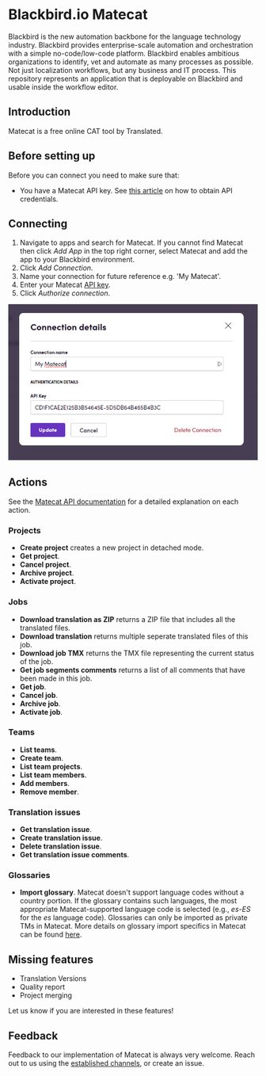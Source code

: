 # Blackbird.io Matecat

Blackbird is the new automation backbone for the language technology industry. Blackbird provides enterprise-scale automation and orchestration with a simple no-code/low-code platform. Blackbird enables ambitious organizations to identify, vet and automate as many processes as possible. Not just localization workflows, but any business and IT process. This repository represents an application that is deployable on Blackbird and usable inside the workflow editor.

## Introduction

<!-- begin docs -->

Matecat is a free online CAT tool by Translated.

## Before setting up

Before you can connect you need to make sure that:

- You have a Matecat API key. See [this article](https://guides.matecat.com/obtaining-api-credentials) on how to obtain API credentials.

## Connecting

1. Navigate to apps and search for Matecat. If you cannot find Matecat then click _Add App_ in the top right corner, select Matecat and add the app to your Blackbird environment.
2. Click _Add Connection_.
3. Name your connection for future reference e.g. 'My Matecat'.
4. Enter your Matecat [API key](https://guides.matecat.com/obtaining-api-credentials).
5. Click _Authorize connection_.

![connecting](image/README/1693310380983.png)

## Actions

See the [Matecat API documentation](https://www.matecat.com/api/docs#/) for a detailed explanation on each action.

### Projects

- **Create project** creates a new project in detached mode.
- **Get project**.
- **Cancel project**.
- **Archive project**.
- **Activate project**.

### Jobs

- **Download translation as ZIP** returns a ZIP file that includes all the translated files.
- **Download translation** returns multiple seperate translated files of this job.
- **Download job TMX** returns the TMX file representing the current status of the job.
- **Get job segments comments** returns a list of all comments that have been made in this job.
- **Get job**.
- **Cancel job**.
- **Archive job**.
- **Activate job**.

### Teams

- **List teams**.
- **Create team**.
- **List team projects**.
- **List team members**.
- **Add members**.
- **Remove member**.

### Translation issues

- **Get translation issue**.
- **Create translation issue**.
- **Delete translation issue**.
- **Get translation issue comments**.

### Glossaries

- **Import glossary**. Matecat doesn't support language codes without a country portion. If the glossary contains such languages, the most appropriate Matecat-supported language code is selected (e.g., _es-ES_ for the _es_ language code). Glossaries can only be imported as private TMs in Matecat. More details on glossary import specifics in Matecat can be found [here](https://guides.matecat.com/how-to-add-a-glossary).

## Missing features

- Translation Versions
- Quality report
- Project merging

Let us know if you are interested in these features!

## Feedback

Feedback to our implementation of Matecat is always very welcome. Reach out to us using the [established channels](https://www.blackbird.io/), or create an issue.

<!-- end docs -->
